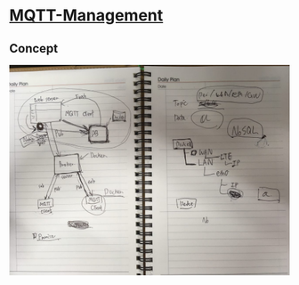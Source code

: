 # [MQTT-Management](https://github.com/seowonintech/mqtt-management)

## Concept

![concept](./img/concept.jpeg)